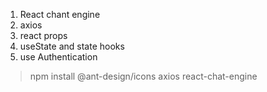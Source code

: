 
1. React chant engine
2. axios
3. react props
4. useState and state hooks
5. use Authentication

> npm install @ant-design/icons axios react-chat-engine
> 